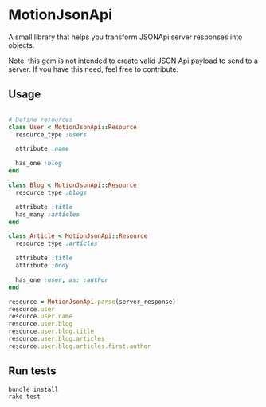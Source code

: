 # MotionJsonApi

A small library that helps you transform JSONApi server responses into objects.

Note: this gem is not intended to create valid JSON Api payload to send to a server.
If you have this need, feel free to contribute.


## Usage

```ruby

# Define resources
class User < MotionJsonApi::Resource
  resource_type :users

  attribute :name

  has_one :blog
end

class Blog < MotionJsonApi::Resource
  resource_type :blogs

  attribute :title
  has_many :articles
end

class Article < MotionJsonApi::Resource
  resource_type :articles

  attribute :title
  attribute :body

  has_one :user, as: :author
end

resource = MotionJsonApi.parse(server_response)
resource.user
resource.user.name
resource.user.blog
resource.user.blog.title
resource.user.blog.articles
resource.user.blog.articles.first.author
```

## Run tests

```
bundle install
rake test
```
